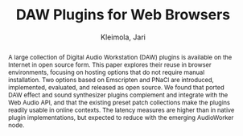 --- 
title: "DAW Plugins for Web Browsers" 
abstract: "A large collection of Digital Audio Workstation (DAW) plugins is available on the Internet in open source form. This paper explores their reuse in browser environments, focusing on hosting options that do not require manual installation. Two options based on Emscripten and PNaCl are introduced, implemented, evaluated, and released as open source. We found that ported DAW effect and sound synthesizer plugins complement and integrate with the Web Audio API, and that the existing preset patch collections make the plugins readily usable in online contexts. The latency measures are higher than in native plugin implementations, but expected to reduce with the emerging AudioWorker node." 
address: "Paris, France" 
author: "Kleimola, Jari"
webAuthor: "Jari Kleimola" 
booktitle: "Proceedings of the International Web Audio Conference" 
editor: "Goldszmidt, Samuel and Schnell, Norbert and Saiz, Victor and Matuszewski, Benjamin" 
month: "January"
pages: "" 
publisher: "IRCAM" 
series: "WAC '15"
track: "Paper"  
year: "2015" 
id: "2015_23" 
tags: year2015
media: https://medias.ircam.fr/xe6608e 
pdflink: /_data/papers/pdf/2015/2015_23.pdf
ISSN: 2663-5844
---